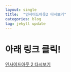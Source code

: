 ```yaml
---
layout: single
title:  "인사이드아웃2 다시보기"
categories: blog
tag: jekyll update
---
```


# 아래 링크 클릭!

[인사이드아웃 2 다시보기](file:///C:/Users/JJi's%20laptop/Desktop/%EC%9E%AC%EB%B0%8C%EB%8A%94%20%EC%98%81%EC%83%81.mp4, "인사이드아웃 2")
